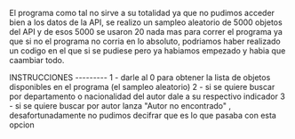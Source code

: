 El programa como tal no sirve a su totalidad ya que no pudimos acceder bien a los datos de la API, se realizo un sampleo 
aleatorio de 5000 objetos del API y de esos 5000 se usaron 20 nada mas para correr el programa ya que si no el programa no 
corria en lo absoluto, podriamos haber realizado un codigo en el que si se pudiese pero ya habiamos empezado y habia que caambiar todo.

INSTRUCCIONES --------- 
1 - darle al 0 para obtener la lista de objetos disponibles en el programa (el sampleo aleatorio) 
2 - si se quiere buscar por departamento o nacionalidad del autor dale a su respectivo indicador
3 - si se quiere buscar por autor lanza "Autor no encontrado" , desafortunadamente no pudimos decifrar que es lo que pasaba con esta opcion 
